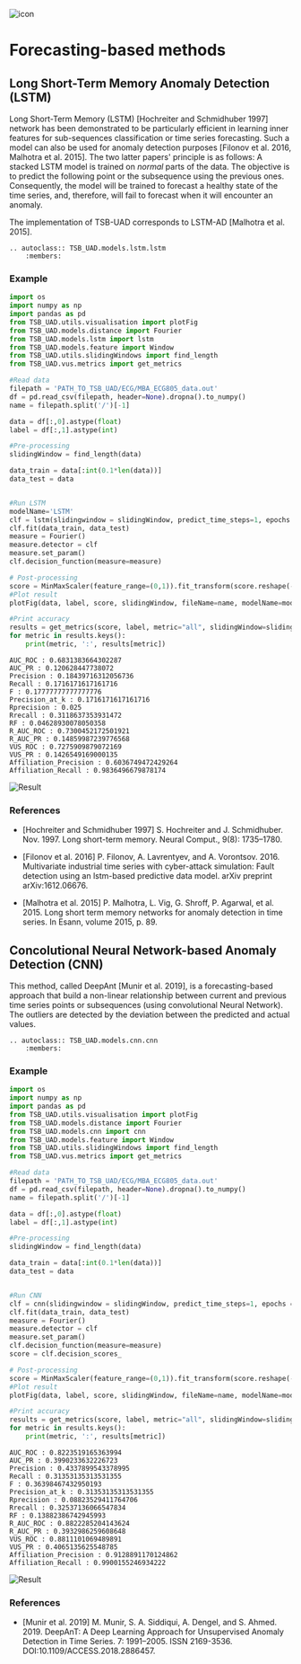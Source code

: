 ![icon](../../assets/method_icons/forecasting.png "icon")
# Forecasting-based methods

## Long Short-Term Memory Anomaly Detection (LSTM)

Long Short-Term Memory (LSTM) [Hochreiter and Schmidhuber 1997] network has been demonstrated to be particularly efficient in learning inner features for sub-sequences classification or time series forecasting. Such a model can also be used for anomaly detection purposes [Filonov et al. 2016, Malhotra et al. 2015]. 
The two latter papers' principle is as follows: A stacked LSTM model is trained on *normal* parts of the data. The objective is to predict the following point or the subsequence using the previous ones. Consequently, the model will be trained to forecast a healthy state of the time series, and, therefore, will fail to forecast when it will encounter an anomaly.  

The implementation of TSB-UAD corresponds to LSTM-AD [Malhotra et al. 2015].

```{eval-rst}  
.. autoclass:: TSB_UAD.models.lstm.lstm
    :members:

```

### Example

```python
import os
import numpy as np
import pandas as pd
from TSB_UAD.utils.visualisation import plotFig
from TSB_UAD.models.distance import Fourier
from TSB_UAD.models.lstm import lstm
from TSB_UAD.models.feature import Window
from TSB_UAD.utils.slidingWindows import find_length
from TSB_UAD.vus.metrics import get_metrics

#Read data
filepath = 'PATH_TO_TSB_UAD/ECG/MBA_ECG805_data.out'
df = pd.read_csv(filepath, header=None).dropna().to_numpy()
name = filepath.split('/')[-1]

data = df[:,0].astype(float)
label = df[:,1].astype(int)

#Pre-processing    
slidingWindow = find_length(data)

data_train = data[:int(0.1*len(data))]
data_test = data


#Run LSTM
modelName='LSTM'
clf = lstm(slidingwindow = slidingWindow, predict_time_steps=1, epochs = 50, patience = 5, verbose=0)
clf.fit(data_train, data_test)
measure = Fourier()
measure.detector = clf
measure.set_param()
clf.decision_function(measure=measure)

# Post-processing
score = MinMaxScaler(feature_range=(0,1)).fit_transform(score.reshape(-1,1)).ravel()
#Plot result
plotFig(data, label, score, slidingWindow, fileName=name, modelName=modelName) 

#Print accuracy
results = get_metrics(score, label, metric="all", slidingWindow=slidingWindow)
for metric in results.keys():
    print(metric, ':', results[metric])
```
```
AUC_ROC : 0.6831383664302287
AUC_PR : 0.120628447738072
Precision : 0.18439716312056736
Recall : 0.1716171617161716
F : 0.17777777777777776
Precision_at_k : 0.1716171617161716
Rprecision : 0.025
Rrecall : 0.3118637353931472
RF : 0.04628930078050358
R_AUC_ROC : 0.7300452172501921
R_AUC_PR : 0.14859987239776568
VUS_ROC : 0.7275909879072169
VUS_PR : 0.1426549169000135
Affiliation_Precision : 0.6036749472429264
Affiliation_Recall : 0.9836496679878174
```
![Result](../../assets/method_results/LSTM.png "AE Result")

### References

* [Hochreiter and Schmidhuber 1997] S. Hochreiter and J. Schmidhuber. Nov. 1997. Long short-term memory. Neural Comput., 9(8): 1735–1780.

* [Filonov et al. 2016] P. Filonov, A. Lavrentyev, and A. Vorontsov. 2016. Multivariate industrial time series with cyber-attack simulation: Fault detection using an lstm-based predictive data model. arXiv preprint arXiv:1612.06676.

* [Malhotra et al. 2015] P. Malhotra, L. Vig, G. Shroff, P. Agarwal, et al. 2015. Long short term memory networks for anomaly detection in time series. In Esann, volume 2015, p. 89.




## Concolutional Neural Network-based Anomaly Detection (CNN)

This method, called DeepAnt [Munir et al. 2019], is a forecasting-based approach that build a non-linear relationship between current and previous time series points or subsequences (using convolutional Neural Network). The outliers are detected by the deviation between the predicted and actual values.

```{eval-rst}  
.. autoclass:: TSB_UAD.models.cnn.cnn
    :members:

```

### Example

```python
import os
import numpy as np
import pandas as pd
from TSB_UAD.utils.visualisation import plotFig
from TSB_UAD.models.distance import Fourier
from TSB_UAD.models.cnn import cnn
from TSB_UAD.models.feature import Window
from TSB_UAD.utils.slidingWindows import find_length
from TSB_UAD.vus.metrics import get_metrics

#Read data
filepath = 'PATH_TO_TSB_UAD/ECG/MBA_ECG805_data.out'
df = pd.read_csv(filepath, header=None).dropna().to_numpy()
name = filepath.split('/')[-1]

data = df[:,0].astype(float)
label = df[:,1].astype(int)

#Pre-processing    
slidingWindow = find_length(data)

data_train = data[:int(0.1*len(data))]
data_test = data


#Run CNN
clf = cnn(slidingwindow = slidingWindow, predict_time_steps=1, epochs = 100, patience = 5, verbose=0)
clf.fit(data_train, data_test)
measure = Fourier()
measure.detector = clf
measure.set_param()
clf.decision_function(measure=measure)
score = clf.decision_scores_

# Post-processing
score = MinMaxScaler(feature_range=(0,1)).fit_transform(score.reshape(-1,1)).ravel()
#Plot result
plotFig(data, label, score, slidingWindow, fileName=name, modelName=modelName) 

#Print accuracy
results = get_metrics(score, label, metric="all", slidingWindow=slidingWindow)
for metric in results.keys():
    print(metric, ':', results[metric])
```
```
AUC_ROC : 0.8223519165363994
AUC_PR : 0.3990233632226723
Precision : 0.4337899543378995
Recall : 0.31353135313531355
F : 0.36398467432950193
Precision_at_k : 0.31353135313531355
Rprecision : 0.08823529411764706
Rrecall : 0.32537136066547834
RF : 0.13882386742945993
R_AUC_ROC : 0.8822285204143624
R_AUC_PR : 0.3932986259608648
VUS_ROC : 0.8811101069489891
VUS_PR : 0.4065135625548785
Affiliation_Precision : 0.9128891170124862
Affiliation_Recall : 0.9900155246934222
```
![Result](../../assets/method_results/CNN.png "CNN Result")

### References

* [Munir et al. 2019] M. Munir, S. A. Siddiqui, A. Dengel, and S. Ahmed. 2019. DeepAnT: A Deep Learning Approach for Unsupervised Anomaly Detection in Time Series. 7: 1991–2005. ISSN 2169-3536. DOI:10.1109/ACCESS.2018.2886457.